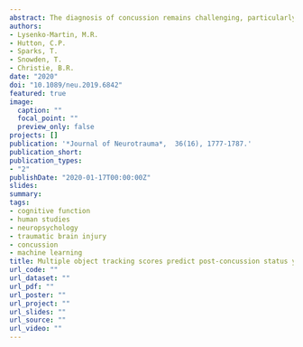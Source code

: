 ```yaml
---
abstract: The diagnosis of concussion remains challenging, particularly in cases where several months have passed between a head injury and clinical assessment. Tracking multiple moving objects in three-dimensional (3D) space engages many of the same cognitive processes that are affected by concussion, a form of mild traumatic brain injury (mTBI), suggesting that tests of 3D multiple object tracking (3D-MOT) may be sensitive to post-concussion syndrome after a brain injury has occurred. To test this, we evaluated 3D-MOT performance (using NeuroTrackerTM) against Sports Concussion Assessment Tool results for cognition, balance, and symptom severity in a large sample (N = 457) of male and female participants between the ages of 6 to 73. 3D-MOT performance in subjects under age 13 was not impaired by a history of concussion, but was positively associated with cognition and balance. 3D-MOT performance in those 13 and older was negatively associated with concussion symptom severity, and positively associated with cognition and balance. 3D-MOT was selectively impaired in subjects with probable post-concussion syndrome (pPCS), defined using the 95th percentile of symptom severity for subjects with no history of concussion. A decision tree predicted concussion status with 95.2% overall test accuracy (91.1% sensitivity, 97.8% specificity) using concussion history, age, and 3D-MOT score. Individuals with a history of concussion in the past 37 days were predicted to have pPCS if they were age 35 or older, or if they were under age 35 but achieved scores below 1.2 on the 3D-MOT. These results demonstrate the potential of 3D-MOT for pPCS diagnosis, and highlight the increased vulnerability to concussion symptoms that comes with age.
authors:
- Lysenko-Martin, M.R.
- Hutton, C.P.
- Sparks, T.
- Snowden, T.
- Christie, B.R.
date: "2020"
doi: "10.1089/neu.2019.6842"
featured: true
image:
  caption: ""
  focal_point: ""
  preview_only: false
projects: []
publication: '*Journal of Neurotrauma*,  36(16), 1777-1787.'
publication_short:
publication_types:
- "2"
publishDate: "2020-01-17T00:00:00Z"
slides: 
summary:
tags:
- cognitive function
- human studies
- neuropsychology
- traumatic brain injury
- concussion
- machine learning
title: Multiple object tracking scores predict post-concussion status years after mild traumatic brain injury
url_code: ""
url_dataset: ""
url_pdf: ""
url_poster: ""
url_project: ""
url_slides: ""
url_source: ""
url_video: ""
---
```

